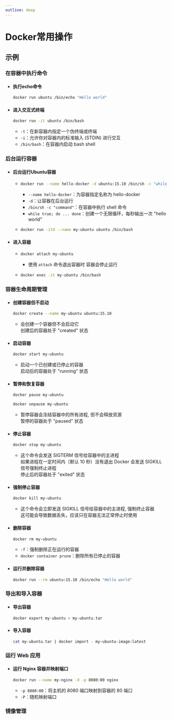 ```yaml
---
outline: deep
---
```


# Docker常用操作

## 示例

### 在容器中执行命令

- #### 执行echo命令
    ```bash
    docker run ubuntu /bin/echo "Hello world"
    ```
- #### 进入交互式终端
    ```bash
    docker run -it ubuntu /bin/bash
    ```
    - `-t`：在新容器内指定一个伪终端或终端
    - `-i`：允许你对容器内的标准输入 (STDIN) 进行交互
    - `/bin/bash`：在容器内启动 bash shell

### 后台运行容器

- #### 后台运行Ubuntu容器
    - ```bash
      docker run --name hello-docker -d ubuntu:15.10 /bin/sh -c "while true; do sleep 30; done;"
      ```
        - `--name hello-docker`：为容器指定名称为 hello-docker
        - `-d`：让容器在后台运行
        - `/bin/sh -c "command"`：在容器中执行 shell 命令
        - `while true; do ... done`：创建一个无限循环，每秒输出一次 "hello world"
    - ```bash
      docker run -itd --name my-ubuntu ubuntu /bin/bash
      ```
- #### 进入容器
    - ```bash
      docker attach my-ubuntu
      ```
        - 使用 `attach` 命令退出容器时 容器会停止运行
    - ```bash
      docker exec -it my-ubuntu /bin/bash
      ```

### 容器生命周期管理

- #### 创建容器但不启动
    ```bash
    docker create --name my-ubuntu ubuntu:15.10
    ```
    - 会创建一个容器但不会启动它  
      创建后的容器处于 "created" 状态
- #### 启动容器
    ```bash
    docker start my-ubuntu
    ```
    - 启动一个已创建或已停止的容器  
      启动后的容器处于 "running" 状态
- #### 暂停和恢复容器
    ```bash
    docker pause my-ubuntu
    ```
    ```bash
    docker unpause my-ubuntu
    ```
    - 暂停容器会冻结容器中的所有进程, 但不会释放资源  
      暂停的容器处于 "paused" 状态
- #### 停止容器
    ```bash
    docker stop my-ubuntu
    ```
    - 这个命令会发送 SIGTERM 信号给容器中的主进程  
      如果进程在一定时间内（默认 10 秒）没有退出 Docker 会发送 SIGKILL 信号强制终止进程  
      停止后的容器处于 "exited" 状态
- #### 强制停止容器
    ```bash
    docker kill my-ubuntu
    ```
    - 这个命令会立即发送 SIGKILL 信号给容器中的主进程, 强制终止容器  
      这可能会导致数据丢失，应该只在容器无法正常停止时使用
- #### 删除容器
    ```bash
    docker rm my-ubuntu
    ```
    - `-f`：强制删除正在运行的容器
    - `docker container prune`：删除所有已停止的容器


- #### 运行并删除容器
    ```bash
    docker run --rm ubuntu:15.10 /bin/echo "Hello world"
    ```

### 导出和导入容器

- #### 导出容器
    ```bash
    docker export my-ubuntu > my-ubuntu.tar
    ```
- #### 导入容器
    ```bash
    cat my-ubuntu.tar | docker import - my-ubuntu-image:latest
    ```

### 运行 Web 应用

- #### 运行 Nginx 容器并映射端口
    ```bash
    docker run --name my-nginx -d -p 8080:80 nginx
    ```
    - `-p 8080:80`：将主机的 8080 端口映射到容器的 80 端口
    - `-P`：随机映射端口

### 镜像管理